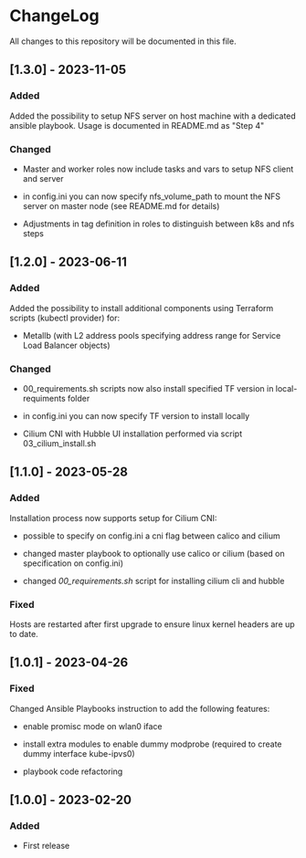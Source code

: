 # ChangeLog

All changes to this repository will be documented in this file.

## [1.3.0] - 2023-11-05

### Added

Added the possibility to setup NFS server on host machine with a dedicated ansible playbook. Usage is documented in README.md as "Step 4"

### Changed

- Master and worker roles now include tasks and vars to setup NFS client and server

- in config.ini you can now specify nfs_volume_path to mount the NFS server on master node (see README.md for details)

- Adjustments in tag definition in roles to distinguish between k8s and nfs steps


## [1.2.0] - 2023-06-11

### Added

Added the possibility to install additional components using Terraform scripts (kubectl provider) for:

- Metallb (with L2 address pools specifying address range for Service Load Balancer objects)

### Changed

- 00_requirements.sh scripts now also install specified TF version in local-requiments folder

- in config.ini you can now specify TF version to install locally

- Cilium CNI with Hubble UI installation performed via script 03_cilium_install.sh


## [1.1.0] - 2023-05-28

### Added

Installation process now supports setup for Cilium CNI:

- possible to specify on config.ini a cni flag between calico and cilium

- changed master playbook to optionally use calico or cilium (based on specification on config.ini)

- changed *00_requirements.sh* script for installing cilium cli and hubble

### Fixed

Hosts are restarted after first upgrade to ensure linux kernel headers are up to date.

## [1.0.1] - 2023-04-26

### Fixed

Changed Ansible Playbooks instruction to add the following features:

- enable promisc mode on wlan0 iface

- install extra modules to enable dummy modprobe (required to create dummy interface kube-ipvs0)

- playbook code refactoring

## [1.0.0] - 2023-02-20

### Added

- First release